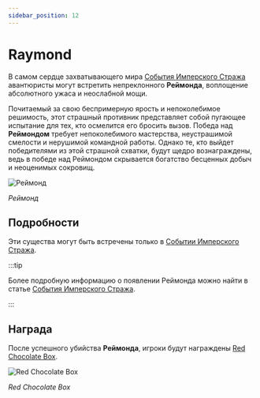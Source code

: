 ```yaml
---
sidebar_position: 12
---
```


# Raymond

В самом сердце захватывающего мира [События Имперского Стража](/events/imperial-guardian) авантюристы могут встретить непреклонного **Реймонда**, воплощение абсолютного ужаса и неослабной мощи.

Почитаемый за свою беспримерную ярость и непоколебимое решимость, этот страшный противник представляет собой пугающее испытание для тех, кто осмелится его бросить вызов. Победа над **Реймондом** требует непоколебимого мастерства, неустрашимой смелости и нерушимой командной работы. Однако те, кто выйдет победителями из этой страшной схватки, будут щедро вознаграждены, ведь в победе над Реймондом скрывается богатство бесценных добыч и неоценимых сокровищ.

![Реймонд](/img/monsters/special/others/raymond.jpg)

_Реймонд_

## Подробности

Эти существа могут быть встречены только в [Событии Имперского Стража](/events/imperial-guardian).

:::tip

Более подробную информацию о появлении Реймонда можно найти в статье [События Имперского Стража](/events/imperial-guardian).

:::

## Награда

После успешного убийства **Реймонда**, игроки будут награждены [Red Chocolate Box](/items/item-bags/misc/red-chocolate-box).

![Red Chocolate Box](/img/items/item-bags/red-chocolate-box.png)

_Red Chocolate Box_
